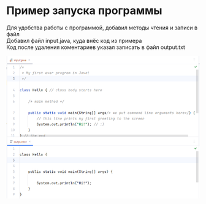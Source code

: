 # Пример запуска программы

Для удобства работы с программой, добавил методы чтения и записи в файл  
Добавил файл input.java, куда внёс код из примера  
Код после удаления коментариев указал записать в файл output.txt

![](../../../../images/task7/1.png)